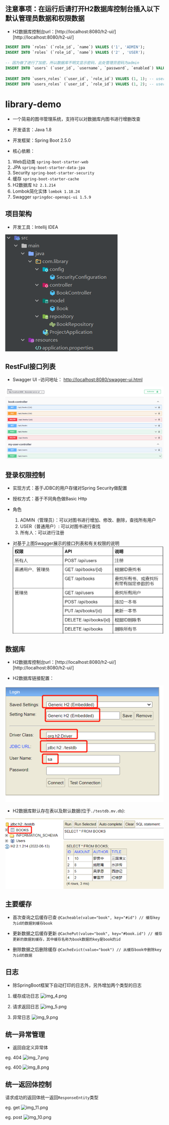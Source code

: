 ## 注意事项：在运行后请打开H2数据库控制台插入以下默认管理员数据和权限数据
- H2数据库控制台url：[http://localhost:8080/h2-ui/][http://localhost:8080/h2-ui/]
```SQL
INSERT INTO `roles` (`role_id`, `name`) VALUES ('1', 'ADMIN');
INSERT INTO `roles` (`role_id`, `name`) VALUES ('2' , 'USER');

-- 因为做了进行了加密，所以数据库不明文显示密码，此处管理员密码为admin
INSERT INTO `users` (`user_id`, `username`, `password`, `enabled`) VALUES ('1', 'admin', '$2a$10$IqTJTjn39IU5.7sSCDQxzu3xug6z/LPU6IF0azE/8CkHCwYEnwBX.', '1');

INSERT INTO `users_roles` (`user_id`, `role_id`) VALUES (1, 1); -- user admin has role ADMIN
INSERT INTO `users_roles` (`user_id`, `role_id`) VALUES (1, 2); -- user admin has role USER
```

# library-demo

- 一个简易的图书管理系统，支持可以对数据库内图书进行增删改查

- 开发语言：Java 1.8

- 开发框架：Spring Boot 2.5.0

- 核心依赖：

1. Web启动类 ```spring-boot-starter-web```
2. JPA ```spring-boot-starter-data-jpa```
3. Security ```spring-boot-starter-security```
4. 缓存 ```spring-boot-starter-cache```
5. H2数据库 ```h2 2.1.214```
6. Lombok简化实体 ```lombok 1.18.24```
7. Swagger ```springdoc-openapi-ui 1.5.9```

## 项目架构

- 开发工具：Intellij IDEA

![img_12.png](img_1.png)

## RestFul接口列表

- Swagger UI 
  -访问地址： [http://localhost:8080/swagger-ui.html][http://localhost:8080/swagger-ui.html] 

![img.png](img.png)

## 登录权限控制

- 实现方式：基于JDBC的用户存储对Spring Security做配置
  
- 授权方式：基于不同角色做Basic Http
  
- 角色
  
  1. ADMIN（管理员）：可以对图书进行增加、修改、删除，查找所有用户
  2. USER（普通用户）: 可以对图书进行查找
  3. 所有人：可以进行注册

- 对基于上图Swagger展示的接口列表和有关权限的说明
![img_6.png](img_6.png)
  
## 数据库

- H2数据库控制台url：[http://localhost:8080/h2-ui/][http://localhost:8080/h2-ui/]

- H2数据库链接配置：

![img_2.png](img_2.png)

- H2数据库默认存在表以及默认数据(位于```./testdb.mv.db```):

![img_3.png](img_3.png)

## 主要缓存

- 首次查询之后缓存已查
```@Cacheable(value="book", key="#id") // 缓存key为id的数据到缓存book```

- 更新数据之后缓存更新
```@CachePut(value="book", key="#book.id") // 缓存更新的数据到缓存，其中缓存名称为book数据的key是book的id```

- 删除数据之后删除缓存
```@CacheEvict(value="book") // 从缓存book中删除key为id的数据```

## 日志

- 除SpringBoot框架下自动打印的日志外，另外增加两个类型的日志

1. 缓存成功日志
![img_4.png](img_4.png)

2. 请求返回日志
![img_5.png](img_5.png)
   
3. 异常日志
![img_9.png](img_9.png)
   
## 统一异常管理
- 返回自定义异常体

eg. 404
  ![img_7.png](img_7.png)

eg. 400
  ![img_8.png](img_8.png)



## 统一返回体控制
请求成功的返回体统一返回```ResponseEntity```类型

eg. get
![img_11.png](img_11.png)

eg. post 
![img_10.png](img_10.png)

[http://localhost:8080/swagger-ui.html]: http://localhost:8080/swagger-ui.html）